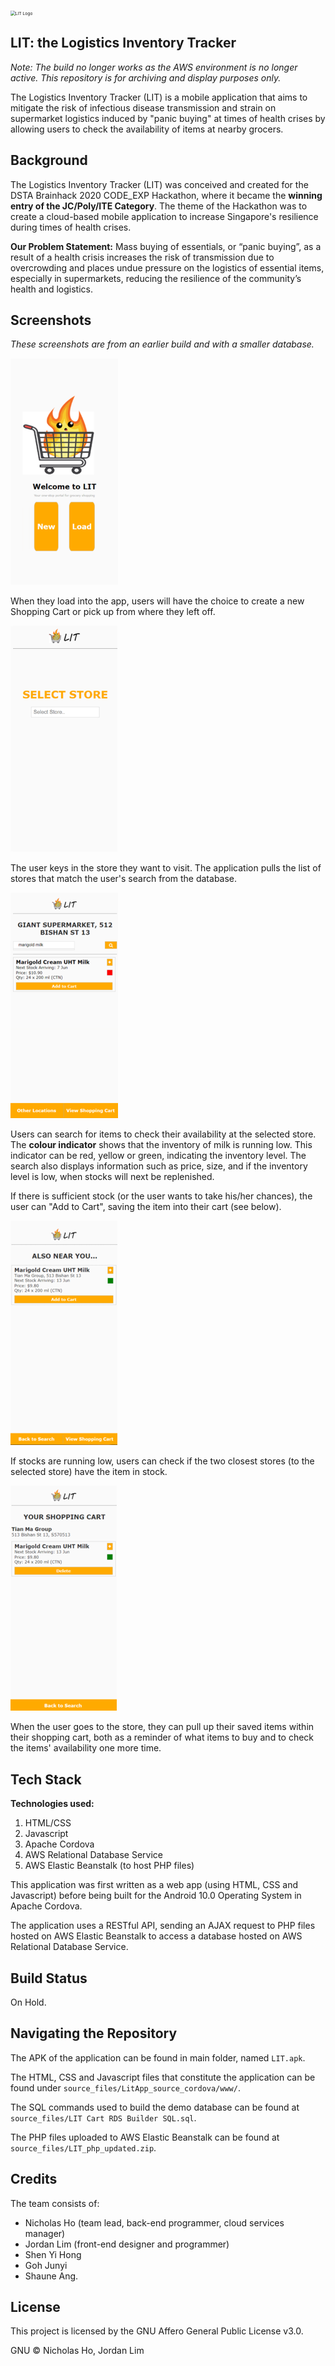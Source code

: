 <img src="C:\Users\jxion\Documents\Brainhack 2020\LIT For Github\screenshots\Logo\LIT Logo.png" alt="LIT Logo" style="zoom:48%;" />

## LIT: the Logistics Inventory Tracker

*Note: The build no longer works as the AWS environment is no longer active. This repository is for archiving and display purposes only.*

The Logistics Inventory Tracker (LIT) is a mobile application that aims to mitigate the risk of infectious disease transmission and strain on supermarket logistics induced by "panic buying" at times of health crises by allowing users to check the availability of items at nearby grocers.

## Background
The Logistics Inventory Tracker (LIT) was conceived and created for the DSTA Brainhack 2020 CODE_EXP Hackathon, where it became the **winning entry of the JC/Poly/ITE Category**. The theme of the Hackathon was to create a cloud-based mobile application to increase Singapore's resilience during times of health crises.

**Our Problem Statement:** Mass buying of essentials, or “panic buying”, as a result of a health crisis increases the risk of transmission due to overcrowding and places undue pressure on the logistics of essential items, especially in supermarkets, reducing the resilience of the community’s health and logistics.

## Screenshots
*These screenshots are from an earlier build and with a smaller database.*



<img src="screenshots/Home_Page.png" alt="Home Page" style="zoom:67%;" />

When they load into the app, users will have the choice to create a new Shopping Cart or pick up from where they left off.

<img src="screenshots/Store_Select.png" alt="Store Select" style="zoom: 67%;" />

The user keys in the store they want to visit. The application pulls the list of stores that match the user's search from the database.



![Item Select](screenshots/Item_Select.png)

Users can search for items to check their availability at the selected store. The **colour indicator** shows that the inventory of milk is running low. This indicator can be red, yellow or green, indicating the inventory level. The search also displays information such as price, size, and if the inventory level is low, when stocks will next be replenished.

If there is sufficient stock (or the user wants to take his/her chances), the user can "Add to Cart", saving the item into their cart (see below).



![Near You](screenshots/Near_You.png)

If stocks are running low, users can check if the two closest stores (to the selected store) have the item in stock.



![Shopping Cart](screenshots/Shopping_Cart.png)

When the user goes to the store, they can pull up their saved items within their shopping cart, both as a reminder of what items to buy and to check the items' availability one more time.

## Tech Stack
**Technologies used:**

1. HTML/CSS
2. Javascript
3. Apache Cordova
4. AWS Relational Database Service
5. AWS Elastic Beanstalk (to host PHP files)

This application was first written as a web app (using HTML, CSS and Javascript) before being built for the Android 10.0 Operating System in Apache Cordova.

The application uses a RESTful API, sending an AJAX request to PHP files hosted on AWS Elastic Beanstalk to access a database hosted on AWS Relational Database Service.

## Build Status

On Hold.

## Navigating the Repository
The APK of the application can be found in main folder, named `LIT.apk`.

The HTML, CSS and Javascript files that constitute the application can be found under `source_files/LitApp_source_cordova/www/`.

The SQL commands used to build the demo database can be found at `source_files/LIT Cart RDS Builder SQL.sql`.

The PHP files uploaded to AWS Elastic Beanstalk can be found at `source_files/LIT_php_updated.zip`.

## Credits
The team consists of:

- Nicholas Ho (team lead, back-end programmer, cloud services manager)
- Jordan Lim (front-end designer and programmer)
- Shen Yi Hong
- Goh Junyi
- Shaune Ang.

## License
This project is licensed by the GNU Affero General Public License v3.0.

GNU © Nicholas Ho, Jordan Lim